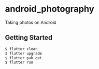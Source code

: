 # android_photography

Taking photos on Android

## Getting Started

```bash
$ flutter clean
$ flutter upgrade
$ flutter pub get
$ flutter run
```
